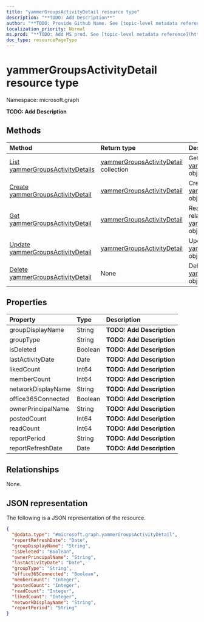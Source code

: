 ```yaml
---
title: "yammerGroupsActivityDetail resource type"
description: "**TODO: Add Description**"
author: "**TODO: Provide Github Name. See [topic-level metadata reference](https://msgo.azurewebsites.net/add/document/guidelines/metadata.html#topic-level-metadata)**"
localization_priority: Normal
ms.prod: "**TODO: Add MS prod. See [topic-level metadata reference](https://msgo.azurewebsites.net/add/document/guidelines/metadata.html#topic-level-metadata)**"
doc_type: resourcePageType
---
```


# yammerGroupsActivityDetail resource type

Namespace: microsoft.graph

**TODO: Add Description**

## Methods
|Method|Return type|Description|
|:---|:---|:---|
|[List yammerGroupsActivityDetails](../api/yammergroupsactivitydetail-list.md)|[yammerGroupsActivityDetail](../resources/yammergroupsactivitydetail.md) collection|Get a list of the [yammerGroupsActivityDetail](../resources/yammergroupsactivitydetail.md) objects and their properties.|
|[Create yammerGroupsActivityDetail](../api/yammergroupsactivitydetail-create.md)|[yammerGroupsActivityDetail](../resources/yammergroupsactivitydetail.md)|Create a new [yammerGroupsActivityDetail](../resources/yammergroupsactivitydetail.md) object.|
|[Get yammerGroupsActivityDetail](../api/yammergroupsactivitydetail-get.md)|[yammerGroupsActivityDetail](../resources/yammergroupsactivitydetail.md)|Read the properties and relationships of a [yammerGroupsActivityDetail](../resources/yammergroupsactivitydetail.md) object.|
|[Update yammerGroupsActivityDetail](../api/yammergroupsactivitydetail-update.md)|[yammerGroupsActivityDetail](../resources/yammergroupsactivitydetail.md)|Update the properties of a [yammerGroupsActivityDetail](../resources/yammergroupsactivitydetail.md) object.|
|[Delete yammerGroupsActivityDetail](../api/yammergroupsactivitydetail-delete.md)|None|Deletes a [yammerGroupsActivityDetail](../resources/yammergroupsactivitydetail.md) object.|

## Properties
|Property|Type|Description|
|:---|:---|:---|
|groupDisplayName|String|**TODO: Add Description**|
|groupType|String|**TODO: Add Description**|
|isDeleted|Boolean|**TODO: Add Description**|
|lastActivityDate|Date|**TODO: Add Description**|
|likedCount|Int64|**TODO: Add Description**|
|memberCount|Int64|**TODO: Add Description**|
|networkDisplayName|String|**TODO: Add Description**|
|office365Connected|Boolean|**TODO: Add Description**|
|ownerPrincipalName|String|**TODO: Add Description**|
|postedCount|Int64|**TODO: Add Description**|
|readCount|Int64|**TODO: Add Description**|
|reportPeriod|String|**TODO: Add Description**|
|reportRefreshDate|Date|**TODO: Add Description**|

## Relationships
None.

## JSON representation
The following is a JSON representation of the resource.
<!-- {
  "blockType": "resource",
  "keyProperty": "id",
  "@odata.type": "microsoft.graph.yammerGroupsActivityDetail",
  "baseType": "",
  "openType": false
}
-->
``` json
{
  "@odata.type": "#microsoft.graph.yammerGroupsActivityDetail",
  "reportRefreshDate": "Date",
  "groupDisplayName": "String",
  "isDeleted": "Boolean",
  "ownerPrincipalName": "String",
  "lastActivityDate": "Date",
  "groupType": "String",
  "office365Connected": "Boolean",
  "memberCount": "Integer",
  "postedCount": "Integer",
  "readCount": "Integer",
  "likedCount": "Integer",
  "networkDisplayName": "String",
  "reportPeriod": "String"
}
```

